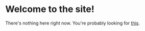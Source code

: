 # Welcome to the site!

There's nothing here right now. You're probably looking for [this](http://ci.tterrag.com).
